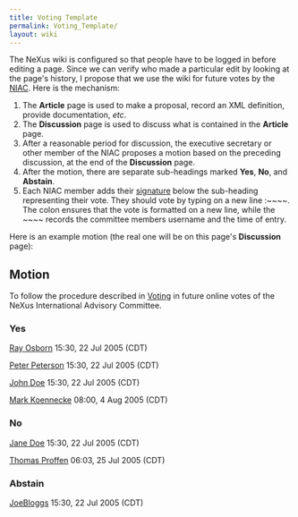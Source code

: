 ```yaml
---
title: Voting Template
permalink: Voting_Template/
layout: wiki
---
```


The NeXus wiki is configured so that people have to be logged in before
editing a page. Since we can verify who made a particular edit by
looking at the page's history, I propose that we use the wiki for future
votes by the [NIAC](NIAC "wikilink"). Here is the mechanism:

1.  The **Article** page is used to make a proposal, record an XML
    definition, provide documentation, *etc*.
2.  The **Discussion** page is used to discuss what is contained in the
    **Article** page.
3.  After a reasonable period for discussion, the executive secretary or
    other member of the NIAC proposes a motion based on the preceding
    discussion, at the end of the **Discussion** page.
4.  After the motion, there are separate sub-headings marked **Yes**,
    **No**, and **Abstain**.
5.  Each NIAC member adds their
    [signature](Help:Contents#Signatures "wikilink") below the
    sub-heading representing their vote. They should vote by typing on a
    new line :~~~~. The colon ensures that the vote is formatted on a
    new line, while the ~~~~ records the committee members username and
    the time of entry.

Here is an example motion (the real one will be on this page's
**Discussion** page):

Motion
------

To follow the procedure described in [Voting](Voting "wikilink") in
future online votes of the NeXus International Advisory Committee.

### Yes

  
[Ray Osborn](User%3ARay_Osborn "wikilink") 15:30, 22 Jul 2005 (CDT)

[Peter Peterson](User%3APeter_Peterson "wikilink") 15:30, 22 Jul 2005
(CDT)

[John Doe](User%3AJohn_Doe "wikilink") 15:30, 22 Jul 2005 (CDT)

[Mark Koennecke](User%3AMark_Koennecke "wikilink") 08:00, 4 Aug 2005
(CDT)

### No

  
[Jane Doe](User%3AJane_Doe "wikilink") 15:30, 22 Jul 2005 (CDT)

[Thomas Proffen](User%3AThomas_Proffen "wikilink") 06:03, 25 Jul 2005
(CDT)

### Abstain

  
[JoeBloggs](User%3AJoeBloggs "wikilink") 15:30, 22 Jul 2005 (CDT)
